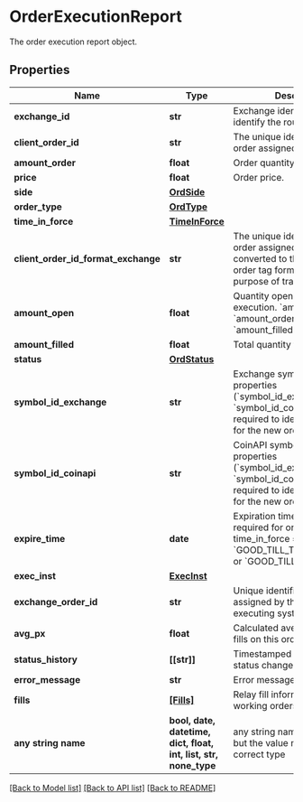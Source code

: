 # OrderExecutionReport

The order execution report object.
## Properties
Name | Type | Description | Notes
------------ | ------------- | ------------- | -------------
**exchange_id** | **str** | Exchange identifier used to identify the routing destination. | 
**client_order_id** | **str** | The unique identifier of the order assigned by the client. | 
**amount_order** | **float** | Order quantity. | 
**price** | **float** | Order price. | 
**side** | [**OrdSide**](OrdSide.md) |  | 
**order_type** | [**OrdType**](OrdType.md) |  | 
**time_in_force** | [**TimeInForce**](TimeInForce.md) |  | 
**client_order_id_format_exchange** | **str** | The unique identifier of the order assigned by the client converted to the exchange order tag format for the purpose of tracking it. | 
**amount_open** | **float** | Quantity open for further execution. &#x60;amount_open&#x60; &#x3D; &#x60;amount_order&#x60; - &#x60;amount_filled&#x60; | 
**amount_filled** | **float** | Total quantity filled. | 
**status** | [**OrdStatus**](OrdStatus.md) |  | 
**symbol_id_exchange** | **str** | Exchange symbol. One of the properties (&#x60;symbol_id_exchange&#x60;, &#x60;symbol_id_coinapi&#x60;) is required to identify the market for the new order. | [optional] 
**symbol_id_coinapi** | **str** | CoinAPI symbol. One of the properties (&#x60;symbol_id_exchange&#x60;, &#x60;symbol_id_coinapi&#x60;) is required to identify the market for the new order. | [optional] 
**expire_time** | **date** | Expiration time. Conditionaly required for orders with time_in_force &#x3D; &#x60;GOOD_TILL_TIME_EXCHANGE&#x60; or &#x60;GOOD_TILL_TIME_OEML&#x60;. | [optional] 
**exec_inst** | [**ExecInst**](ExecInst.md) |  | [optional] 
**exchange_order_id** | **str** | Unique identifier of the order assigned by the exchange or executing system. | [optional] 
**avg_px** | **float** | Calculated average price of all fills on this order. | [optional] 
**status_history** | **[[str]]** | Timestamped history of order status changes. | [optional] 
**error_message** | **str** | Error message. | [optional] 
**fills** | [**[Fills]**](Fills.md) | Relay fill information on working orders. | [optional] 
**any string name** | **bool, date, datetime, dict, float, int, list, str, none_type** | any string name can be used but the value must be the correct type | [optional]

[[Back to Model list]](../README.md#documentation-for-models) [[Back to API list]](../README.md#documentation-for-api-endpoints) [[Back to README]](../README.md)


